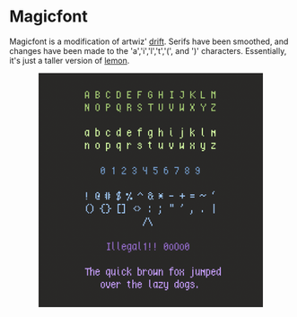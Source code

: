 # Magicfont

Magicfont is a modification of artwiz'
[drift](https://en.wikipedia.org/wiki/Artwiz_fonts).
Serifs have been smoothed, and changes have been made to the
'a','i','l','t','(', and ')' characters. Essentially, it's just a taller version
of [lemon](https://github.com/phallus/fonts).

<p align='center'>
<img src="repertoire.png" width=400px />
</p> 
